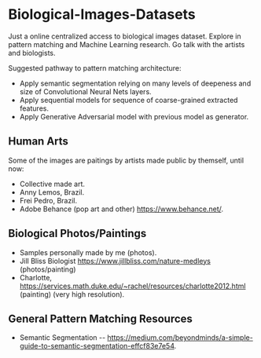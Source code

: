 # Biological-Images-Datasets
Just a online centralized access to biological images dataset. Explore in pattern matching and Machine Learning research. Go talk with the artists and biologists.

Suggested pathway to pattern matching architecture:
- Apply semantic segmentation relying on many levels of deepeness and size of Convolutional Neural Nets layers.
- Apply sequential models for sequence of coarse-grained extracted features.
- Apply Generative Adversarial model with previous model as generator.

## Human Arts

Some of the images are paitings by artists made public by themself, until now:

- Collective made art.
- Anny Lemos, Brazil.
- Frei Pedro, Brazil.
- Adobe Behance (pop art and other) https://www.behance.net/.

## Biological Photos/Paintings

- Samples personally made by me (photos).
- Jill Bliss Biologist https://www.jillbliss.com/nature-medleys (photos/painting)
- Charlotte, https://services.math.duke.edu/~rachel/resources/charlotte2012.html (painting) (very high resolution).

## General Pattern Matching Resources

- Semantic Segmentation
-- https://medium.com/beyondminds/a-simple-guide-to-semantic-segmentation-effcf83e7e54.
